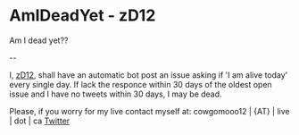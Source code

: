 AmIDeadYet - zD12
==========

Am I dead yet??

--

I, [zD12](https://github.com/zd12), shall have an automatic bot post an issue asking if 'I am alive today' every single day.   If lack the responce within 30 days of the oldest open issue and I have no tweets within 30 days, I may be dead.

Please, if you worry for my live contact myself at:
cowgomooo12 | {AT} | live | dot | ca
[Twitter](https://twitter.com/cowgomooo12)
